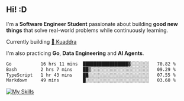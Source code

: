 ## Hi! :D

I'm a **Software Engineer Student** passionate about building **good new things** that solve real-world problems while continuously learning.

Currently building [🎾 Kuaddra](https://kuaddra.com)

I'm also practicing **Go**, **Data Engineering** and **AI Agents**.

<!--START_SECTION:waka-->

```txt
Go           16 hrs 11 mins  █████████████████▓░░░░░░░   70.82 %
Bash         2 hrs 7 mins    ██▒░░░░░░░░░░░░░░░░░░░░░░   09.29 %
TypeScript   1 hr 43 mins    ██░░░░░░░░░░░░░░░░░░░░░░░   07.55 %
Markdown     49 mins         █░░░░░░░░░░░░░░░░░░░░░░░░   03.60 %
```

<!--END_SECTION:waka-->
[![My Skills](https://skillicons.dev/icons?i=py,go,java,aws,js,docker,linux)](https://skillicons.dev)
